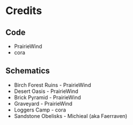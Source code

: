 Credits
=======

Code
----
* PrairieWind
* cora

Schematics
----------
* Birch Forest Ruins - PrairieWind
* Desert Oasis - PrairieWind
* Brick Pyramid - PrairieWind
* Graveyard - PrairieWind
* Loggers Camp - cora
* Sandstone Obelisks - Michieal (aka Faerraven)